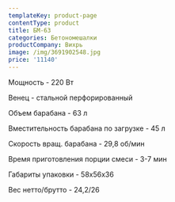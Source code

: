 ```yaml
---
templateKey: product-page
contentType: product
title: БМ-63
categories: Бетономешалки
productCompany: Вихрь
image: /img/3691902548.jpg
price: '11140'
---
```

Мощность - 220 Вт

Венец - стальной перфорированный

Объем барабана - 63 л

Вместительность барабана по загрузке - 45 л

Скорость вращ. барабана - 29,8 об/мин

Время приготовления порции смеси - 3-7 мин

Габариты упаковки - 58х56х36

Вес нетто/брутто - 24,2/26
